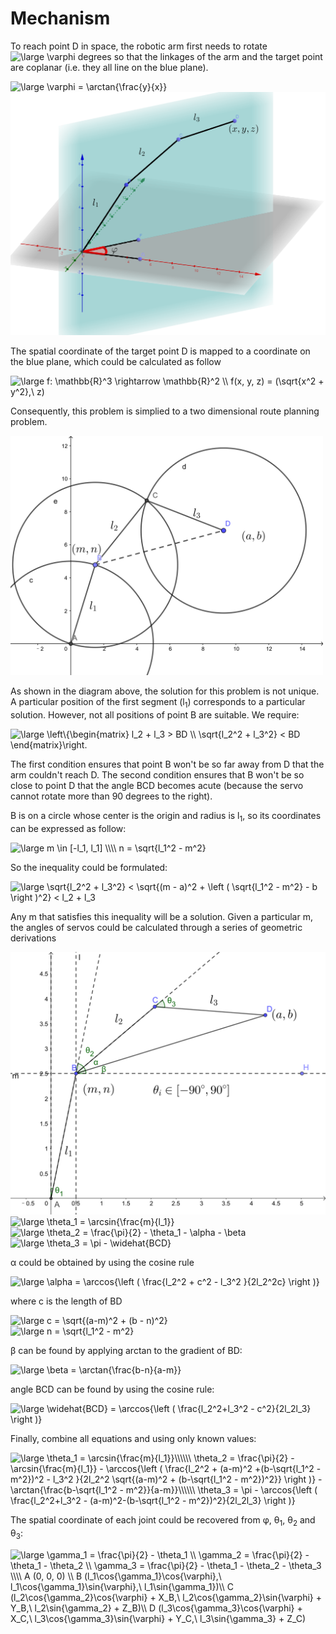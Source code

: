 # Mechanism

To reach point D in space, the robotic arm first needs to rotate <img src="http://latex.codecogs.com/svg.latex?\inline&space;\large&space;\varphi" title="\large \varphi" /> degrees so that the linkages of the arm and the target point are coplanar (i.e. they all line on the blue plane). 

<img src="http://latex.codecogs.com/svg.latex?\large&space;\varphi&space;=&space;\arctan{\frac{y}{x}}" title="\large \varphi = \arctan{\frac{y}{x}}" />

<img src="demo/three-to-two.png" width="600px">

The spatial coordinate of the target point D is mapped to a coordinate on the blue plane, which could be calculated as follow

<img src="http://latex.codecogs.com/svg.latex?\large&space;f:&space;\mathbb{R}^3&space;\rightarrow&space;\mathbb{R}^2&space;\\&space;f(x,&space;y,&space;z)&space;=&space;(\sqrt{x^2&space;&plus;&space;y^2},\&space;z)" title="\large f: \mathbb{R}^3 \rightarrow \mathbb{R}^2 \\ f(x, y, z) = (\sqrt{x^2 + y^2},\ z)" />

Consequently, this problem is simplied to a two dimensional route planning problem. 

<img src="demo/2d.svg" width="500px">

As shown in the diagram above, the solution for this problem is not unique. A particular position of the first segment (l<sub>1</sub>) corresponds to a particular solution. However, not all positions of point B are suitable. We require:

<img src="http://latex.codecogs.com/svg.latex?\inline&space;\large&space;\left\{\begin{matrix}&space;l_2&space;&plus;&space;l_3&space;>&space;BD&space;\\&space;\sqrt{l_2^2&space;&plus;&space;l_3^2}&space;<&space;BD&space;\end{matrix}\right." title="\large \left\{\begin{matrix} l_2 + l_3 > BD \\ \sqrt{l_2^2 + l_3^2} < BD \end{matrix}\right." />

The first condition ensures that point B won't be so far away from D that the arm couldn't reach D. The second condition ensures that B won't be so close to point D that the angle BCD becomes acute (because the servo cannot rotate more than 90 degrees to the right).

B is on a circle whose center is the origin and radius is l<sub>1</sub>, so its coordinates can be expressed as follow:

<img src="http://latex.codecogs.com/svg.latex?\large&space;m&space;\in&space;[-l_1,&space;l_1]&space;\\\\&space;n&space;=&space;\sqrt{l_1^2&space;-&space;m^2}" title="\large m \in [-l_1, l_1] \\\\ n = \sqrt{l_1^2 - m^2}" />

So the inequality could be formulated:

<img src="http://latex.codecogs.com/svg.latex?\large&space;\sqrt{l_2^2&space;&plus;&space;l_3^2}&space;<&space;\sqrt{(m&space;-&space;a)^2&space;&plus;&space;\left&space;(&space;\sqrt{l_1^2&space;-&space;m^2}&space;-&space;b&space;\right&space;)^2}&space;<&space;l_2&space;&plus;&space;l_3" title="\large \sqrt{l_2^2 + l_3^2} < \sqrt{(m - a)^2 + \left ( \sqrt{l_1^2 - m^2} - b \right )^2} < l_2 + l_3" />

Any m that satisfies this inequality will be a solution. Given a particular m, the angles of servos could be calculated through a series of geometric derivations

<img src="demo/angle-solution.svg"/>

<br/>

<img src="http://latex.codecogs.com/svg.latex?\large&space;\theta_1&space;=&space;\arcsin{\frac{m}{l_1}}" title="\large \theta_1 = \arcsin{\frac{m}{l_1}}" />
<br/>
<img src="http://latex.codecogs.com/svg.latex?\large&space;\theta_2&space;=&space;\frac{\pi}{2}&space;-&space;\theta_1&space;-&space;\alpha&space;-&space;\beta" title="\large \theta_2 = \frac{\pi}{2} - \theta_1 - \alpha - \beta" />
<br/>
<img src="http://latex.codecogs.com/svg.latex?\large&space;\theta_3&space;=&space;\pi&space;-&space;\widehat{BCD}" title="\large \theta_3 = \pi - \widehat{BCD}" />

&alpha; could be obtained by using the cosine rule

<img src="http://latex.codecogs.com/svg.latex?\large&space;\alpha&space;=&space;\arccos{\left&space;(&space;\frac{l_2^2&space;&plus;&space;c^2&space;-&space;l_3^2&space;}{2l_2^2c}&space;\right&space;)}" title="\large \alpha = \arccos{\left ( \frac{l_2^2 + c^2 - l_3^2 }{2l_2^2c} \right )}" />

where c is the length of BD

<img src="http://latex.codecogs.com/svg.latex?\large&space;c&space;=&space;\sqrt{(a-m)^2&space;&plus;&space;(b&space;-&space;n)^2}" title="\large c = \sqrt{(a-m)^2 + (b - n)^2}" />
<br/>

<img src="http://latex.codecogs.com/svg.latex?\large&space;n&space;=&space;\sqrt{l_1^2&space;-&space;m^2}" title="\large n = \sqrt{l_1^2 - m^2}" />

&beta; can be found by applying arctan to the gradient of BD:

<img src="http://latex.codecogs.com/svg.latex?\large&space;\beta&space;=&space;\arctan{\frac{b-n}{a-m}}" title="\large \beta = \arctan{\frac{b-n}{a-m}}" />

angle BCD can be found by using the cosine rule:

<img src="http://latex.codecogs.com/svg.latex?\large&space;\widehat{BCD}&space;=&space;\arccos{\left&space;(&space;\frac{l_2^2&plus;l_3^2&space;-&space;c^2}{2l_2l_3}&space;\right&space;)}" title="\large \widehat{BCD} = \arccos{\left ( \frac{l_2^2+l_3^2 - c^2}{2l_2l_3} \right )}" />

Finally, combine all equations and using only known values:

<img src="http://latex.codecogs.com/svg.latex?\large&space;\theta_1&space;=&space;\arcsin{\frac{m}{l_1}}\\\\\\&space;\theta_2&space;=&space;\frac{\pi}{2}&space;-&space;\arcsin{\frac{m}{l_1}}&space;-&space;\arccos{\left&space;(&space;\frac{l_2^2&space;&plus;&space;(a-m)^2&space;&plus;(b-\sqrt{l_1^2&space;-&space;m^2})^2&space;-&space;l_3^2&space;}{2l_2^2&space;\sqrt{(a-m)^2&space;&plus;&space;(b-\sqrt{l_1^2&space;-&space;m^2})^2}}&space;\right&space;)}&space;-&space;\arctan{\frac{b-\sqrt{l_1^2&space;-&space;m^2}}{a-m}}\\\\\\&space;\theta_3&space;=&space;\pi&space;-&space;\arccos{\left&space;(&space;\frac{l_2^2&plus;l_3^2&space;-&space;(a-m)^2-(b-\sqrt{l_1^2&space;-&space;m^2})^2}{2l_2l_3}&space;\right&space;)}" title="\large \theta_1 = \arcsin{\frac{m}{l_1}}\\\\\\ \theta_2 = \frac{\pi}{2} - \arcsin{\frac{m}{l_1}} - \arccos{\left ( \frac{l_2^2 + (a-m)^2 +(b-\sqrt{l_1^2 - m^2})^2 - l_3^2 }{2l_2^2 \sqrt{(a-m)^2 + (b-\sqrt{l_1^2 - m^2})^2}} \right )} - \arctan{\frac{b-\sqrt{l_1^2 - m^2}}{a-m}}\\\\\\ \theta_3 = \pi - \arccos{\left ( \frac{l_2^2+l_3^2 - (a-m)^2-(b-\sqrt{l_1^2 - m^2})^2}{2l_2l_3} \right )}" />

The spatial coordinate of each joint could be recovered from &phi;, &theta;<sub>1</sub>, &theta;<sub>2</sub> and &theta;<sub>3</sub>:

<img src="http://latex.codecogs.com/svg.latex?\large&space;\gamma_1&space;=&space;\frac{\pi}{2}&space;-&space;\theta_1&space;\\&space;\gamma_2&space;=&space;\frac{\pi}{2}&space;-&space;\theta_1&space;-&space;\theta_2&space;\\&space;\gamma_3&space;=&space;\frac{\pi}{2}&space;-&space;\theta_1&space;-&space;\theta_2&space;-&space;\theta_3&space;\\\\&space;A&space;(0,&space;0,&space;0)&space;\\&space;B&space;(l_1\cos{\gamma_1}\cos{\varphi},\&space;l_1\cos{\gamma_1}\sin{\varphi},\&space;l_1\sin{\gamma_1})\\&space;C&space;(l_2\cos{\gamma_2}\cos{\varphi}&space;&plus;&space;X_B,\&space;l_2\cos{\gamma_2}\sin{\varphi}&space;&plus;&space;Y_B,\&space;l_2\sin{\gamma_2}&space;&plus;&space;Z_B)\\&space;D&space;(l_3\cos{\gamma_3}\cos{\varphi}&space;&plus;&space;X_C,\&space;l_3\cos{\gamma_3}\sin{\varphi}&space;&plus;&space;Y_C,\&space;l_3\sin{\gamma_3}&space;&plus;&space;Z_C)" title="\large \gamma_1 = \frac{\pi}{2} - \theta_1 \\ \gamma_2 = \frac{\pi}{2} - \theta_1 - \theta_2 \\ \gamma_3 = \frac{\pi}{2} - \theta_1 - \theta_2 - \theta_3 \\\\ A (0, 0, 0) \\ B (l_1\cos{\gamma_1}\cos{\varphi},\ l_1\cos{\gamma_1}\sin{\varphi},\ l_1\sin{\gamma_1})\\ C (l_2\cos{\gamma_2}\cos{\varphi} + X_B,\ l_2\cos{\gamma_2}\sin{\varphi} + Y_B,\ l_2\sin{\gamma_2} + Z_B)\\ D (l_3\cos{\gamma_3}\cos{\varphi} + X_C,\ l_3\cos{\gamma_3}\sin{\varphi} + Y_C,\ l_3\sin{\gamma_3} + Z_C)" />


